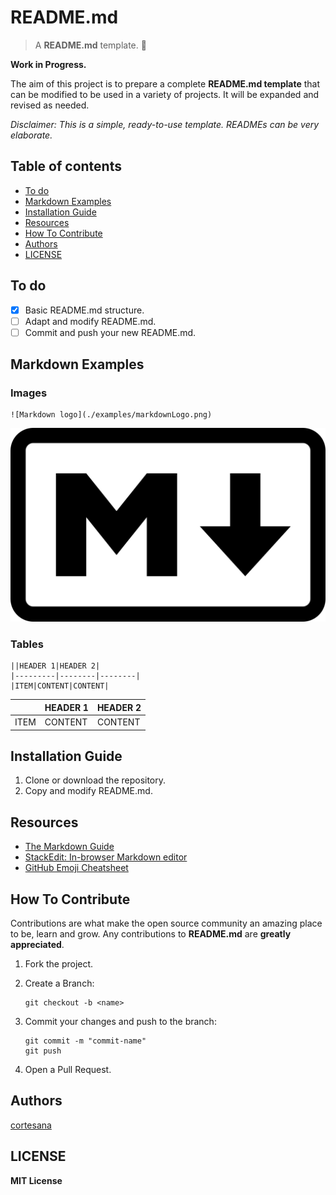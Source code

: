 # README.md

>  A **README.md** template. :speech_balloon:

**Work in Progress.**

The aim of this project is to prepare a complete **README.md template** that can be modified to be used in a variety of projects. It will be expanded and revised as needed.

*Disclaimer: This is a simple, ready-to-use template. READMEs can be very elaborate.*

## Table of contents
- [To do](#to-do)
- [Markdown Examples](#examples)
- [Installation Guide](#installation)
- [Resources](#resources)
- [How To Contribute](#contributions)
- [Authors](#authors)
- [LICENSE](#license)

<a name="to-do"/>

## To do

- [x] Basic README.md structure.
- [ ] Adapt and modify README.md.
- [ ] Commit and push your new README.md.

<a name="examples"/>

## Markdown Examples

### Images

    ![Markdown logo](./examples/markdownLogo.png)

![Markdown logo](./examples/markdownLogo.png)   

### Tables

    ||HEADER 1|HEADER 2|
    |---------|--------|--------|
    |ITEM|CONTENT|CONTENT|

||HEADER 1|HEADER 2|
|---------|--------|--------|
|ITEM|CONTENT|CONTENT|

<a name="installation"/>

## Installation Guide

1. Clone or download the repository.
2. Copy and modify README.md.

<a name="resources"/>

## Resources

- [The Markdown Guide](https://www.markdownguide.org)
- [StackEdit: In-browser Markdown editor](https://stackedit.io/)
- [GitHub Emoji Cheatsheet](https://github.com/ikatyang/emoji-cheat-sheet)

<a name="contributions"/>

## How To Contribute

Contributions are what make the open source community an amazing place to be, learn and grow. Any contributions to **README.md** are **greatly appreciated**.

1. Fork the project.
2. Create a Branch:
	```
	git checkout -b <name>
	```
3. Commit your changes and push to the branch:
	```
	git commit -m "commit-name"
	git push
	```

5. Open a Pull Request.

<a name="authors"/>

## Authors

[cortesana](https://twitter.com/cortesana_dev)

<a name="license"/>

## LICENSE

**MIT License**